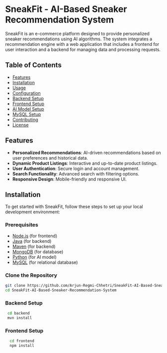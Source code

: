 # SneakFit - AI-Based Sneaker Recommendation System

SneakFit is an e-commerce platform designed to provide personalized sneaker recommendations using AI algorithms. The system integrates a recommendation engine with a web application that includes a frontend for user interaction and a backend for managing data and processing requests.

## Table of Contents

- [Features](#features)
- [Installation](#installation)
- [Usage](#usage)
- [Configuration](#configuration)
- [Backend Setup](#backend-setup)
- [Frontend Setup](#frontend-setup)
- [AI Model Setup](#ai-model-setup)
- [MySQL Setup](#mysql-setup)
- [Contributing](#contributing)
- [License](#license)

## Features

- **Personalized Recommendations**: AI-driven recommendations based on user preferences and historical data.
- **Dynamic Product Listings**: Interactive and up-to-date product listings.
- **User Authentication**: Secure login and account management.
- **Search Functionality**: Advanced search with filtering options.
- **Responsive Design**: Mobile-friendly and responsive UI.

## Installation

To get started with SneakFit, follow these steps to set up your local development environment:

### Prerequisites

- [Node.js](https://nodejs.org/) (for frontend)
- [Java](https://www.oracle.com/java/technologies/javase-downloads.html) (for backend)
- [Maven](https://maven.apache.org/) (for backend)
- [MongoDB](https://www.mongodb.com/) (for database)
- [Python](https://www.python.org/) (for AI model)
- [MySQL](https://dev.mysql.com/downloads/) (for relational database)

### Clone the Repository

```sh
git clone https://github.com/Arjun-Regmi-Chhetri/SneakFit-AI-Based-Sneaker-Recommendation-System.git
cd SneakFit-AI-Based-Sneaker-Recommendation-System
```


### Backend Setup

```sh
 cd backend
 mvn install
```

### Frontend Setup
```sh
  cd frontend
  npm install
```





